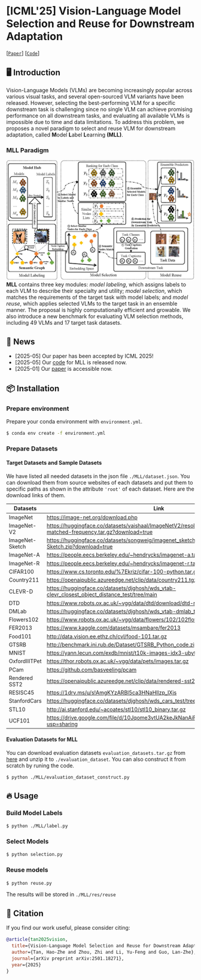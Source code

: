 # [ICML'25] Vision-Language Model Selection and Reuse for Downstream Adaptation
[[`Paper`](https://arxiv.org/abs/2501.18271)] [[`Code`](https://github.com/LAMDASZ-ML/MLL)]

## 🖥️ Introduction
Vision-Language Models (VLMs) are becoming increasingly popular across various visual tasks, and several open-sourced VLM variants have been released. However, selecting the best-performing  VLM for a specific downstream task is challenging since no single VLM can achieve promising performance on all downstream tasks, and evaluating all available VLMs is impossible due to time and data limitations. To address this problem, we proposes a novel paradigm to select and reuse VLM for downstream adaptation, called **M**odel **L**abel **L**earning **(MLL)**.
### MLL Paradigm
![MLL Paradigm](img/framework.jpg)
**MLL** contains three key modules: *model labeling*, which assigns labels to each
VLM to describe their specialty and utility; *model selection*, which matches the requirements of the target task with model labels; and *model reuse*, which applies selected VLMs to the target task in an ensemble manner. The proposal is highly computationally efficient and growable. We also introduce a new benchmark for evaluating VLM selection methods, including 49 VLMs and 17 target task datasets.

## 📢 News
- [2025-05] Our paper has been accepted by ICML 2025!
- [2025-05] Our [code](https://github.com/LAMDASZ-ML/MLL) for MLL is released now.
- [2025-01] Our [paper](https://arxiv.org/abs/2501.18271) is accessible now.



## 📦 Installation
### Prepare environment

Prepare your conda environment with `environment.yml`.

```bash
$ conda env create -f environment.yml
```
### Prepare Datasets

#### Target Datasets and Sample Datasets
We have listed all needed datasets in the json file `./MLL/dataset.json`. You can download them from source websites of each datasets and put them to specific paths as shown in the attribute `'root'` of each dataset. Here are the download links of them.

| Datasets          | Link                                                         |
| ------------------- | ------------------------------------------------------------ |
| ImageNet      | https://image-net.org/download.php             |
| ImageNet-V2  | https://huggingface.co/datasets/vaishaal/ImageNetV2/resolve/main/imagenetv2-matched-frequency.tar.gz?download=true     |
| ImageNet-Sketch | https://huggingface.co/datasets/songweig/imagenet_sketch/resolve/main/data/ImageNet-Sketch.zip?download=true     |
| ImageNet-A  | https://people.eecs.berkeley.edu/~hendrycks/imagenet-a.tar     |
| ImageNet-R | https://people.eecs.berkeley.edu/~hendrycks/imagenet-r.tar |
| CIFAR100  | https://www.cs.toronto.edu/%7Ekriz/cifar-100-python.tar.gz           |
| Country211  | https://openaipublic.azureedge.net/clip/data/country211.tgz     |
| CLEVR-D  | https://huggingface.co/datasets/djghosh/wds_vtab-clevr_closest_object_distance_test/tree/main      |
| DTD                | https://www.robots.ox.ac.uk/~vgg/data/dtd/download/dtd-r1.0.1.tar.gz             |
| DMLab     | https://huggingface.co/datasets/djghosh/wds_vtab-dmlab_test/tree/main              |
| Flowers102      | https://www.robots.ox.ac.uk/~vgg/data/flowers/102/102flowers.tgz               |
| FER2013  | https://www.kaggle.com/datasets/msambare/fer2013      |
| Food101          | http://data.vision.ee.ethz.ch/cvl/food-101.tar.gz                 |
| GTSRB  | http://benchmark.ini.rub.de/Dataset/GTSRB_Python_code.zip              |
| MNIST  | https://yann.lecun.com/exdb/mnist/t10k-images-idx3-ubyte.gz               |
| OxfordIIITPet  | https://thor.robots.ox.ac.uk/~vgg/data/pets/images.tar.gz          |
| PCam  | https://github.com/basveeling/pcam             |
| Rendered SST2  |  https://openaipublic.azureedge.net/clip/data/rendered-sst2.tgz    |
| RESISC45  | https://1drv.ms/u/s!AmgKYzARBl5ca3HNaHIlzp_IXjs           |
| StanfordCars  | https://huggingface.co/datasets/djghosh/wds_cars_test/tree/main                |
| STL10  | http://ai.stanford.edu/~acoates/stl10/stl10_binary.tar.gz             |
| UCF101           | https://drive.google.com/file/d/10Jqome3vtUA2keJkNanAiFpgbyC9Hc2O/view?usp=sharing                |



#### Evaluation Datasets for MLL
 You can download evaluation datasets `evaluation_datasets.tar.gz` from [here](https://pan.baidu.com/s/1UfCpXTtkCxIAtxGr4xnmLw?pwd=gp1q) and unzip it to `./evaluation_dataset`. You can also construct it from scratch by runing the code.
```bash
$ python ./MLL/evaluation_dataset_construct.py
```
## 🔥 Usage
### Build Model Labels

```bash
$ python ./MLL/label.py
```

### Select Models

```bash
$ python selection.py
```

### Reuse models

```bash
$ python reuse.py
```

The results will be stored in `./MLL/res/reuse`

## 📜 Citation

If you find our work useful, please consider citing:

```bibtex
@article{tan2025vision,
  title={Vision-Language Model Selection and Reuse for Downstream Adaptation},
  author={Tan, Hao-Zhe and Zhou, Zhi and Li, Yu-Feng and Guo, Lan-Zhe},
  journal={arXiv preprint arXiv:2501.18271},
  year={2025}
}
```